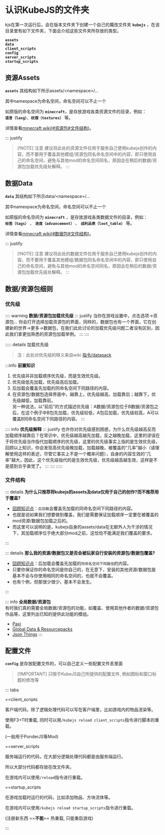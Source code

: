 # 认识KubeJS的文件夹

kjs在第一次运行后，会在版本文件夹下创建一个自己的魔改文件夹 **`kubejs`** ，在该目录里有如下文件夹，下面会介绍这些文件夹所存放的类型。

**`assets`**  
**`data`**  
**`client_scripts`**  
**`config`**  
**`server_scripts`**  
**`startup_scripts`**  

## 资源Assets

**`assets`** 其结构如下所示assets/\<namespace\>/...

其中namespace为命名空间，命名空间可以不止一个

如原版的命名空间为 **`minecraft`**，是存放游戏各类资源文件的目录，例如：  
**`语言（lang）`**、**`纹理（textures）`** 等。

详情查看[minecraft wiki(#资源包#文件结构)](https://zh.minecraft.wiki/w/%E8%B5%84%E6%BA%90%E5%8C%85#%E6%96%87%E4%BB%B6%E7%BB%93%E6%9E%84)。

::: justify
> [!NOTE] 注意
建议将此处的资源文件仅用于服务自己使用kubejs创作的内容，而不要用于覆盖其他模组/资源包同名命名空间中的内容，即只使用自己的命名空间，避免与其他mod的命名空间同名，原因会在稍后的数据/资源包加载优先级处解释。
:::

## 数据Data

**`data`** 其结构如下所示data/\<namespace\>/... 

其中namespace为命名空间，命名空间可以不止一个

如原版的命名空间为 **`minecraft`** ，是存放游戏各类数据文件的目录，例如：  
**`标签（tags）`** 、 **`进度（advancement）`** 、 **`战利品表（loot_table）`** 等。  

详情查看[minecraft wiki(#数据包#文件结构)](https://zh.minecraft.wiki/w/%E6%95%B0%E6%8D%AE%E5%8C%85#%E6%96%87%E4%BB%B6%E5%A4%B9%E7%BB%93%E6%9E%84)。

::: justify
> [!NOTE] 注意
建议将此处的数据文件仅用于服务自己使用kubejs创作的内容，而不要用于覆盖其他模组/数据包同名命名空间中的内容，即只使用自己的命名空间，避免与其他mod的命名空间同名，原因会在稍后的数据/资源包加载优先级处解释。
:::

## 数据/资源包细则

### 优先级

:::: warning **数据/资源包加载优先级**
::: justify
当你在游戏设置中，点击选项->资源包... 你会打开选择加载资源包的界面，同样的，数据包也有一个界面，它在创建新的世界->更多->数据包，在我们此处讨论的加载优先级问题二者没有区别，因此我们拿更加熟悉的资源包加载举例。
:::
::::

::::: details 加载优先级

>注：此处对优先级的释义来自wiki [指令/datapack](https://zh.minecraft.wiki/w/%E5%91%BD%E4%BB%A4/datapack?variant=zh-cn)

:::info **前置知识**
1. 优先级并非加载顺序优先级，而是生效优先级。
2. 优先级低先加载，优先级高后加载。
3. 后加载会覆盖先加载的同命名空间下同路径的内容。
4. 在资源包/数据包选择界面中，越靠上，优先级越高，加载靠后；越靠下，优先级越低，加载靠前。  
另一种说法，以“前后”的方式描述优先级：A数据/资源包位于B数据/资源包之后，在这个例子中B包先加载，优先级较低，A包后加载，优先级较高，A可以覆盖B同命名空间下同路径的内容。
:::

:::: info **优先级解释**
::: justify
也许你对优先级感到困惑，为什么优先级越高反而加载顺序越靠后？在常识中，优先级越高越先加载，反之越晚加载，这里的谬误在于将优先级当作指代加载顺序的优先级，这里的优先级事实上指的是生效优先级，回顾以上知识，你会发现高优先级晚加载，加载越晚，被覆盖的“几率”越小（请理解使用这样的表述，尽管它事实上不是一个概率问题），自身的内容生效的“几率”越大，因此，这个优先级指代的是生效优先级，优先级越高越生效，这样是不是感到合乎直觉了。
:::
::::
:::::

### 文件结构


::: details **为什么只推荐将kubejs的assets及data仅用于自己的创作?而不推荐用于覆盖?**  

- [回顾知识点](#优先级)：`后加载`会覆盖先加载的同命名空间下同路径的内容。  
- 也就是说如果我们想要做到覆盖，我们是需要保证加载顺序一定要在被覆盖的mod资源/数据包加载之后的。  
- 而这里可以说明的是，kubejs自身的assets/data在无额外人为干涉的情况下，其加载顺序位于绝大部分mod之前，这恰恰不能满足我们覆盖的要求。

:::

::: details **那么我的资源/数据包又是否会被玩家自行安装的资源包/数据包覆盖?**  

- [回顾知识点](#优先级)：后加载会覆盖先加载的`同命名空间下同路径`的内容。  
- 只要你保证你的命名空间是你自己的，在无意下，安装的其他资源/数据包是基本不会与你使用相同的命名空间的，也就不会覆盖。  
- 也有个例，但那很少很少，基本不会发生。

:::

::: info **全局数据/资源包**  
有时我们真的需要全局数据/资源包的功能，如覆盖、使用其他作者的数据/资源包作品等，这里列出已知的提供此功能的模组。
- [Paxi](https://www.mcmod.cn/class/4615.html)
- [Global Data & Resourcepacks](https://www.mcmod.cn/class/2826.html)
- [Json Things](https://www.mcmod.cn/class/7734.html)
:::

## 配置文件

**`config`** 是存放配置文件的，可以自己定义一些配置文件丢里面

> [!IMPORTANT] 只限于KubeJS自己所提供的配置文件, 例如图标和窗口标题的修改等

::: tabs

==client_scripts

客户端代码，除了逻辑处理代码可以写在客户端里，比如游戏内的物品渲染等。  

使用F3+T时重载, 同时可以用`/kubejs reload client_scripts`指令进行脚本的重载。  

(一般用于PonderJS等Mod)

==server_scripts 

服务端运行的代码，在大部分逻辑处理代码都是由服务端运行。

所以大部分代码都存放在改文件夹。  

在游戏内可以使用`/reload`指令进行重载。

==startup_scripts

在游戏加载时运行的代码，比如添加物品、方块流体等。  

在游戏内可以使用`/kubejs reload startup_scripts`指令进行重载。  

(注册新东西 ==**不能**== 热重载, 只能重启游戏)

:::